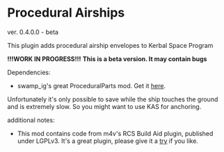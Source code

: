 Procedural Airships
===================

ver. 0.4.0.0 - beta

This plugin adds procedural airship envelopes to Kerbal Space Program

**!!!WORK IN PROGRESS!!!**
**This is a beta version. It may contain bugs**

Dependencies:
* swamp_ig's great ProceduralParts mod. Get it [here](http://forum.kerbalspaceprogram.com/threads/70676-0-24-2WIP-Procedural-Parts-Parts-the-way-you-want-em-0-9-18-Aug-6 "ProceduralParts mod").

Unfortunately it's only possible to save while the ship touches the ground and is extremely slow. So you might want to use KAS for anchoring.

additional notes:

+ This mod contains code from m4v's RCS Build Aid plugin, published under LGPLv3. It's a great plugin, please give it a [try](http://forum.kerbalspaceprogram.com/threads/35996-0-24-x-RCS-Build-Aid-v0-5) if you like.
